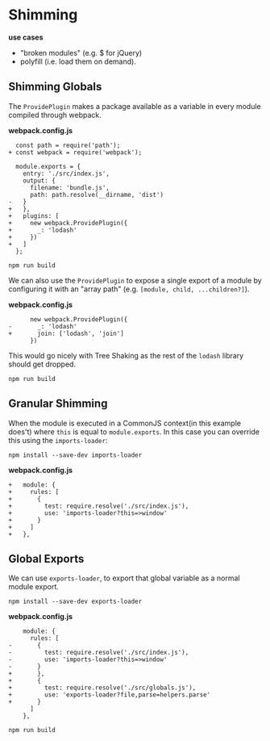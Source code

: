 # Shimming

**use cases**
- "broken modules" (e.g. $ for jQuery)
- polyfill (i.e. load them on demand).

## Shimming Globals
The `ProvidePlugin` makes a package available as a variable in every module compiled through webpack.

**webpack.config.js**
```
  const path = require('path');
+ const webpack = require('webpack');

  module.exports = {
    entry: './src/index.js',
    output: {
      filename: 'bundle.js',
      path: path.resolve(__dirname, 'dist')
-   }
+   },
+   plugins: [
+     new webpack.ProvidePlugin({
+       _: 'lodash'
+     })
+   ]
  };
```
```
npm run build
```

We can also use the `ProvidePlugin` to expose a single export of a module by configuring it with an 
"array path" (e.g. `[module, child, ...children?]`).

**webpack.config.js**
```
      new webpack.ProvidePlugin({
-       _: 'lodash'
+       join: ['lodash', 'join']
      })
```
This would go nicely with Tree Shaking as the rest of the `lodash` library should get dropped.
```
npm run build
```

## Granular Shimming
When the module is executed in a CommonJS context(in this example does't) where `this` is equal to 
`module.exports`. In this case you can override this using the `imports-loader`:  
```
npm install --save-dev imports-loader
```
**webpack.config.js**
```
+   module: {
+     rules: [
+       {
+         test: require.resolve('./src/index.js'),
+         use: 'imports-loader?this=>window'
+       }
+     ]
+   },
```

## Global Exports
We can use `exports-loader`, to export that global variable as a normal module export.  
```
npm install --save-dev exports-loader
```
**webpack.config.js**
```
    module: {
      rules: [
-       {
-         test: require.resolve('./src/index.js'),
-         use: 'imports-loader?this=>window'
-       }
+       },
+       {
+         test: require.resolve('./src/globals.js'),
+         use: 'exports-loader?file,parse=helpers.parse'
+       }
      ]
    },
```
```
npm run build
```
